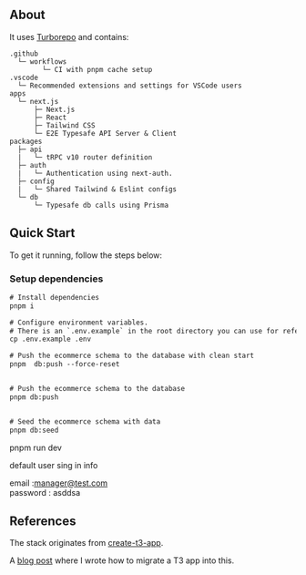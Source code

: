 ## About

It uses [Turborepo](https://turborepo.org/) and contains:

```
.github
  └─ workflows
        └─ CI with pnpm cache setup
.vscode
  └─ Recommended extensions and settings for VSCode users
apps
  └─ next.js
      ├─ Next.js
      ├─ React
      ├─ Tailwind CSS
      └─ E2E Typesafe API Server & Client
packages
  ├─ api
  |   └─ tRPC v10 router definition
  ├─ auth
  |   └─ Authentication using next-auth.
  ├─ config
  |   └─ Shared Tailwind & Eslint configs
  └─ db
      └─ Typesafe db calls using Prisma
```

## Quick Start

To get it running, follow the steps below:

### Setup dependencies

```diff
# Install dependencies
pnpm i

# Configure environment variables.
# There is an `.env.example` in the root directory you can use for reference
cp .env.example .env

# Push the ecommerce schema to the database with clean start
pnpm  db:push --force-reset


# Push the ecommerce schema to the database
pnpm db:push


# Seed the ecommerce schema with data
pnpm db:seed
```

pnpm run dev

default user sing in info

email :manager@test.com  
 password : asddsa

## References

The stack originates from [create-t3-app](https://github.com/t3-oss/create-t3-app).

A [blog post](https://jumr.dev/blog/t3-turbo) where I wrote how to migrate a T3 app into this.
